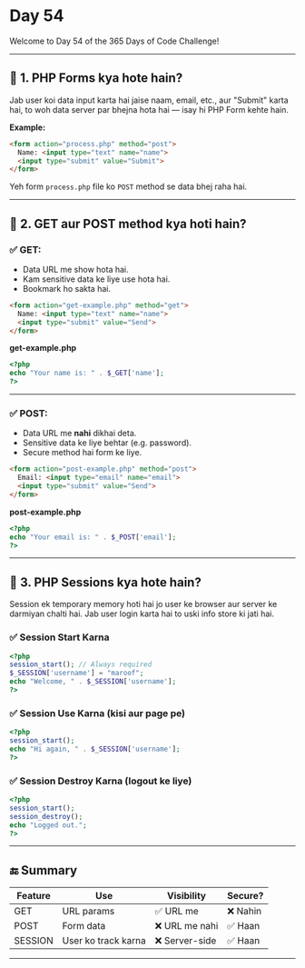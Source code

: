 # Day 54

Welcome to Day 54 of the 365 Days of Code Challenge!

---

## 🔹 1. PHP Forms kya hote hain?

Jab user koi data input karta hai jaise naam, email, etc., aur "Submit" karta hai, to woh data server par bhejna hota hai — isay hi PHP Form kehte hain.

**Example:**

```html
<form action="process.php" method="post">
  Name: <input type="text" name="name">
  <input type="submit" value="Submit">
</form>
```

Yeh form `process.php` file ko `POST` method se data bhej raha hai.

---

## 🔹 2. GET aur POST method kya hoti hain?

### ✅ GET:

* Data URL me show hota hai.
* Kam sensitive data ke liye use hota hai.
* Bookmark ho sakta hai.

```html
<form action="get-example.php" method="get">
  Name: <input type="text" name="name">
  <input type="submit" value="Send">
</form>
```

**get-example.php**

```php
<?php
echo "Your name is: " . $_GET['name'];
?>
```

---

### ✅ POST:

* Data URL me **nahi** dikhai deta.
* Sensitive data ke liye behtar (e.g. password).
* Secure method hai form ke liye.

```html
<form action="post-example.php" method="post">
  Email: <input type="email" name="email">
  <input type="submit" value="Send">
</form>
```

**post-example.php**

```php
<?php
echo "Your email is: " . $_POST['email'];
?>
```

---

## 🔹 3. PHP Sessions kya hote hain?

Session ek temporary memory hoti hai jo user ke browser aur server ke darmiyan chalti hai. Jab user login karta hai to uski info store ki jati hai.

### ✅ Session Start Karna

```php
<?php
session_start(); // Always required
$_SESSION['username'] = "maroof";
echo "Welcome, " . $_SESSION['username'];
?>
```

### ✅ Session Use Karna (kisi aur page pe)

```php
<?php
session_start();
echo "Hi again, " . $_SESSION['username'];
?>
```

### ✅ Session Destroy Karna (logout ke liye)

```php
<?php
session_start();
session_destroy();
echo "Logged out.";
?>
```

---

## 🔚 Summary

| Feature | Use                 | Visibility    | Secure? |
| ------- | ------------------- | ------------- | ------- |
| GET     | URL params          | ✅ URL me      | ❌ Nahin |
| POST    | Form data           | ❌ URL me nahi | ✅ Haan  |
| SESSION | User ko track karna | ❌ Server-side | ✅ Haan  |

---
